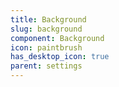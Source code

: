 ```yaml
---
title: Background
slug: background
component: Background
icon: paintbrush
has_desktop_icon: true
parent: settings
---
```


